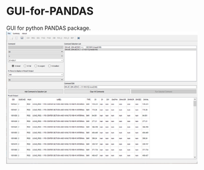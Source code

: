 # GUI-for-PANDAS
GUI for python PANDAS package.
![screen_capture](https://github.com/siksdad/GUI-for-PANDAS/blob/master/pandas.png)
